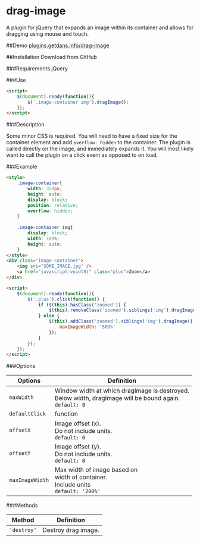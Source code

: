 # drag-image
A plugin for jQuery that expands an image within its container and allows for dragging using mouse and touch.

##Demo
[plugins.getdans.info/drag-image](http://plugins.getdans.info/drag-image)

##Installation
Download from GitHub

###Requirements
jQuery

###Use
```html
<script>
    $(document).ready(function(){
        $('.image-container img').dragImage();
    });
</script>
```
###Description

Some minor CSS is required. You will need to have a fixed size for the container element and add `overflow: hidden` to the container. The plugin is called directly on the image, and immediately expands it.
You will most likely want to call the plugin on a click event as opposed to on load.

###Example

```html
<style>
    .image-container{
        width: 358px;
        height: auto;
        display: block;
        position: relative;
        overflow: hidden;
    }
    
    .image-container img{
        display: block;
        width: 100%;
        height: auto;
    }
</style>
<div class="image-container">
    <img src="SOME_IMAGE.jpg" />
    <a href="javascript:void(0)" class="plus">Zoom</a>
</div>

<script>
    $(document).ready(function(){
        $('.plus').click(function() {
            if ($(this).hasClass('zoomed')) {
                $(this).removeClass('zoomed').siblings('img').dragImage('destroy');
            } else {
                $(this).addClass('zoomed').siblings('img').dragImage({
                    maxImageWidth: '500%'
                });
            }
        });
    });
</script>
```

###Options

Options          | Definition
---------------- | ----------------------------------------------------------------------------------------------------------- 
`maxWidth`       | Window width at which dragImage is destroyed.<br>Below width, dragImage will be bound again.<br>`default: 0`
`defaultClick`   | function
`offsetX`        | Image offset (x).<br>Do not include units.<br>`default: 0`
`offsetY`        | Image offset (y).<br>Do not include units.<br>`default: 0`
`maxImageWidth`  | Max width of image based on<br>width of container.<br>Include units<br>`default: '200%'` 
 
###Methods
 
Method      | Definition         
----------- | ------------------- 
`'destroy'` | Destroy drag image. 


